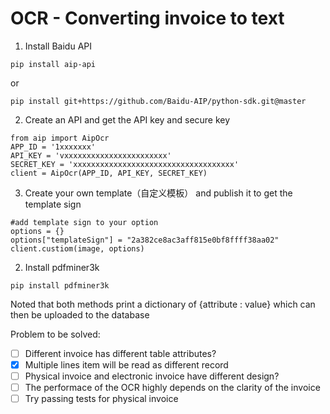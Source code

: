 # OCR - Converting invoice to text

1. Install Baidu API
```
pip install aip-api
```
or
```
pip install git+https://github.com/Baidu-AIP/python-sdk.git@master
```
2. Create an API and get the API key and secure key
```
from aip import AipOcr
APP_ID = '1xxxxxxx'
API_KEY = 'vxxxxxxxxxxxxxxxxxxxxxxx'
SECRET_KEY = 'xxxxxxxxxxxxxxxxxxxxxxxxxxxxxxxxxxxx'
client = AipOcr(APP_ID, API_KEY, SECRET_KEY)
```
3. Create your own template（自定义模板） and publish it to get the template sign
```
#add template sign to your option
options = {}
options["templateSign"] = "2a382ce8ac3aff815e0bf8ffff38aa02"
client.custiom(image, options)
```
2. Install pdfminer3k
``` 
pip install pdfminer3k
```
Noted that both methods print a dictionary of {attribute : value} which can then be uploaded to the database

Problem to be solved:
- [ ] Different invoice has different table attributes?
- [x] Multiple lines item will be read as different record
- [ ] Physical invoice and electronic invoice have different design?
- [ ] The performace of the OCR highly depends on the clarity of the invoice
- [ ] Try passing tests for physical invoice 
